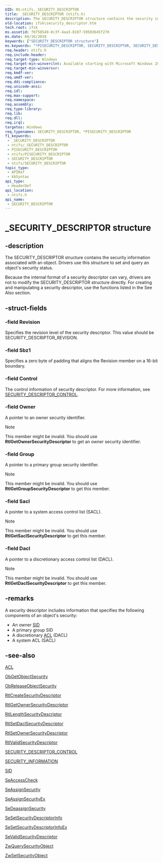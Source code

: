 ```yaml
---
UID: NS:ntifs._SECURITY_DESCRIPTOR
title: _SECURITY_DESCRIPTOR (ntifs.h)
description: The SECURITY_DESCRIPTOR structure contains the security information associated with an object. Drivers use this structure to set and query an object's security status.
old-location: ifsk\security_descriptor.htm
tech.root: ifsk
ms.assetid: f0758549-0c3f-4aa3-8107-59503645f270
ms.date: 04/16/2018
keywords: ["SECURITY_DESCRIPTOR structure"]
ms.keywords: "*PISECURITY_DESCRIPTOR, SECURITY_DESCRIPTOR, SECURITY_DESCRIPTOR structure [Installable File System Drivers], _SECURITY_DESCRIPTOR, ifsk.security_descriptor, ntifs/SECURITY_DESCRIPTOR, securitystructures_b3cd4d20-6abc-49e7-92dd-8dd707e973fa.xml"
req.header: ntifs.h
req.include-header: 
req.target-type: Windows
req.target-min-winverclnt: Available starting with Microsoft Windows 2000.
req.target-min-winversvr: 
req.kmdf-ver: 
req.umdf-ver: 
req.ddi-compliance: 
req.unicode-ansi: 
req.idl: 
req.max-support: 
req.namespace: 
req.assembly: 
req.type-library: 
req.lib: 
req.dll: 
req.irql: 
targetos: Windows
req.typenames: SECURITY_DESCRIPTOR, *PISECURITY_DESCRIPTOR
f1_keywords:
 - _SECURITY_DESCRIPTOR
 - ntifs/_SECURITY_DESCRIPTOR
 - PISECURITY_DESCRIPTOR
 - ntifs/PISECURITY_DESCRIPTOR
 - SECURITY_DESCRIPTOR
 - ntifs/SECURITY_DESCRIPTOR
topic_type:
 - APIRef
 - kbSyntax
api_type:
 - HeaderDef
api_location:
 - ntifs.h
api_name:
 - SECURITY_DESCRIPTOR
---
```


# _SECURITY_DESCRIPTOR structure


## -description

The SECURITY_DESCRIPTOR structure contains the security information associated with an object. Drivers use this structure to set and query an object's security status. 

Because the internal format of a security descriptor can vary, drivers are not to modify the SECURITY_DESCRIPTOR structure directly. For creating and manipulating a security descriptor, use the functions listed in the See Also section.

## -struct-fields

### -field Revision

Specifies the revision level of the security descriptor. This value should be SECURITY_DESCRIPTOR_REVISION.

### -field Sbz1

Specifies a zero byte of padding that aligns the Revision member on a 16-bit boundary.

### -field Control

The control information of security descriptor. For more information, see [SECURITY_DESCRIPTOR_CONTROL](/windows-hardware/drivers/ifs/security-descriptor-control).

### -field Owner

A pointer to an owner security identifier.
> [!NOTE]
> This member might be invalid. You should use **RtlGetOwnerSecurityDescriptor** to get an owner security identifier.

### -field Group

A pointer to a primary group security identifier. 
> [!NOTE]
> This member might be invalid. You should use **RtlGetGroupSecurityDescriptor** to get this member.

### -field Sacl

A pointer to a system access control list (SACL). 
> [!NOTE]
> This member might be invalid. You should use **RtlGetSaclSecurityDescriptor** to get this member.

### -field Dacl

A pointer to a discretionary access control list (DACL). 
> [!NOTE]
> This member might be invalid. You should use **RtlGetDaclSecurityDescriptor** to get this member.

## -remarks

A security descriptor includes information that specifies the following components of an object's security: 
* An owner [SID](ns-ntifs-_sid.md)
* A primary group SID
* A discretionary [ACL](/windows-hardware/drivers/ddi/wdm/ns-wdm-_acl) (DACL) 
* A system ACL (SACL)

## -see-also

[ACL](../wdm/ns-wdm-_acl.md)

[ObGetObjectSecurity](../wdm/nf-wdm-obgetobjectsecurity.md)

[ObReleaseObjectSecurity](../wdm/nf-wdm-obreleaseobjectsecurity.md)

[RtlCreateSecurityDescriptor](../wdm/nf-wdm-rtlcreatesecuritydescriptor.md)

[RtlGetOwnerSecurityDescriptor](nf-ntifs-rtlgetownersecuritydescriptor.md)

[RtlLengthSecurityDescriptor](../wdm/nf-wdm-rtllengthsecuritydescriptor.md)

[RtlSetDaclSecurityDescriptor](../wdm/nf-wdm-rtlsetdaclsecuritydescriptor.md)

[RtlSetOwnerSecurityDescriptor](nf-ntifs-rtlsetownersecuritydescriptor.md)

[RtlValidSecurityDescriptor](../wdm/nf-wdm-rtlvalidsecuritydescriptor.md)

[SECURITY_DESCRIPTOR_CONTROL](/windows-hardware/drivers/ifs/security-descriptor-control)

[SECURITY_INFORMATION](/windows-hardware/drivers/ifs/security-information)

[SID](ns-ntifs-_sid.md)

[SeAccessCheck](../wdm/nf-wdm-seaccesscheck.md)

[SeAssignSecurity](../wdm/nf-wdm-seassignsecurity.md)

[SeAssignSecurityEx](../wdm/nf-wdm-seassignsecurityex.md)

[SeDeassignSecurity](../wdm/nf-wdm-sedeassignsecurity.md)

[SeSetSecurityDescriptorInfo](nf-ntifs-sesetsecuritydescriptorinfo.md)

[SeSetSecurityDescriptorInfoEx](nf-ntifs-sesetsecuritydescriptorinfoex.md)

[SeValidSecurityDescriptor](../wdm/nf-wdm-sevalidsecuritydescriptor.md)

[ZwQuerySecurityObject](nf-ntifs-zwquerysecurityobject.md)

[ZwSetSecurityObject](nf-ntifs-zwsetsecurityobject.md)

